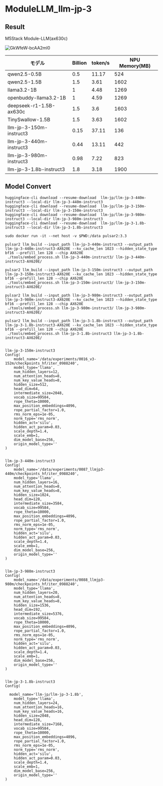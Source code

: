 # ModuleLLM_llm-jp-3

## Result

M5Stack Module-LLM(ax630c)

![GkWfeW-bcAA2mI0](https://github.com/user-attachments/assets/20e540cc-a459-4132-be23-9195e8210515)

| モデル | Billion | token/s | NPU Memory(MB) |
|-------|---------|---------|----------------|
| qwen2.5-0.5B | 0.5 | 11.17 | 524 |
| qwen2.5-1.5B | 1.5 | 3.61 | 1602 |
| llama3.2-1B | 1 | 4.48 | 1269 |
| openbuddy-llama3.2-1B | 1 | 4.59 | 1269 |
| deepseek-r1-1.5B-ax630c | 1.5 | 3.6 | 1603 |
| TinySwallow-1.5B | 1.5 | 3.63 | 1602 |
| llm-jp-3-150m-instruct3 | 0.15 | 37.11 | 136 |
| llm-jp-3-440m-instruct3 | 0.44 | 13.11 | 442 |
| llm-jp-3-980m-instruct3 | 0.98 | 7.22 | 823 |
| llm-jp-3-1.8b-instruct3 | 1.8| 3.18 | 1900 |



## Model Convert

```
huggingface-cli download --resume-download  llm-jp/llm-jp-3-440m-instruct3 --local-dir llm-jp-3-440m-instruct3
huggingface-cli download --resume-download  llm-jp/llm-jp-3-150m-instruct3 --local-dir llm-jp-3-150m-instruct3
huggingface-cli download --resume-download  llm-jp/llm-jp-3-980m-instruct3 --local-dir llm-jp-3-980m-instruct3
huggingface-cli download --resume-download  llm-jp/llm-jp-3-1.8b-instruct3 --local-dir llm-jp-3-1.8b-instruct3
```

```
sudo docker run -it --net host -v $PWD:/data pulsar2:3.3

pulsar2 llm_build --input_path llm-jp-3-440m-instruct3 --output_path llm-jp-3-440m-instruct3-AX620E --kv_cache_len 1023 --hidden_state_type bf16 --prefill_len 128 --chip AX620E
 ./tools/embed_process.sh llm-jp-3-440m-instruct3/ llm-jp-3-440m-instruct3-AX620E/

pulsar2 llm_build --input_path llm-jp-3-150m-instruct3 --output_path llm-jp-3-150m-instruct3-AX620E --kv_cache_len 1023 --hidden_state_type bf16 --prefill_len 128 --chip AX620E
 ./tools/embed_process.sh llm-jp-3-150m-instruct3/ llm-jp-3-150m-instruct3-AX620E/

pulsar2 llm_build --input_path llm-jp-3-980m-instruct3 --output_path llm-jp-3-980m-instruct3-AX620E --kv_cache_len 1023 --hidden_state_type bf16 --prefill_len 128 --chip AX620E
 ./tools/embed_process.sh llm-jp-3-980m-instruct3/ llm-jp-3-980m-instruct3-AX620E/

pulsar2 llm_build --input_path llm-jp-3-1.8b-instruct3 --output_path llm-jp-3-1.8b-instruct3-AX620E --kv_cache_len 1023 --hidden_state_type bf16 --prefill_len 128 --chip AX620E
 ./tools/embed_process.sh llm-jp-3-1.8b-instruct3 llm-jp-3-1.8b-instruct3-AX620E/

```

```

llm-jp-3-150m-instruct3
Config(
    model_name='/data/experiments/0016_v3-152m/checkpoints_hf/iter_0988240',
    model_type='llama',
    num_hidden_layers=12,
    num_attention_heads=8,
    num_key_value_heads=8,
    hidden_size=512,
    head_dim=64,
    intermediate_size=2048,
    vocab_size=99584,
    rope_theta=10000,
    max_position_embeddings=4096,
    rope_partial_factor=1.0,
    rms_norm_eps=1e-05,
    norm_type='rms_norm',
    hidden_act='silu',
    hidden_act_param=0.03,
    scale_depth=1.4,
    scale_emb=1,
    dim_model_base=256,
    origin_model_type=''
)
```

```

llm-jp-3-440m-instruct3
Config(
    model_name='/data/experiments/0087_llmjp3-440m/checkpoints_hf/iter_0988240',
    model_type='llama',
    num_hidden_layers=16,
    num_attention_heads=8,
    num_key_value_heads=8,
    hidden_size=1024,
    head_dim=128,
    intermediate_size=3584,
    vocab_size=99584,
    rope_theta=10000,
    max_position_embeddings=4096,
    rope_partial_factor=1.0,
    rms_norm_eps=1e-05,
    norm_type='rms_norm',
    hidden_act='silu',
    hidden_act_param=0.03,
    scale_depth=1.4,
    scale_emb=1,
    dim_model_base=256,
    origin_model_type=''
)
```

```

llm-jp-3-980m-instruct3
Config(
    model_name='/data/experiments/0088_llmjp3-980m/checkpoints_hf/iter_0988240',
    model_type='llama',
    num_hidden_layers=20,
    num_attention_heads=8,
    num_key_value_heads=8,
    hidden_size=1536,
    head_dim=192,
    intermediate_size=5376,
    vocab_size=99584,
    rope_theta=10000,
    max_position_embeddings=4096,
    rope_partial_factor=1.0,
    rms_norm_eps=1e-05,
    norm_type='rms_norm',
    hidden_act='silu',
    hidden_act_param=0.03,
    scale_depth=1.4,
    scale_emb=1,
    dim_model_base=256,
    origin_model_type=''
)
```

```

llm-jp-3-1.8b-instruct3
Config(

  model_name='llm-jp/llm-jp-3-1.8b',
    model_type='llama',
    num_hidden_layers=24,
    num_attention_heads=16,
    num_key_value_heads=16,
    hidden_size=2048,
    head_dim=128,
    intermediate_size=7168,
    vocab_size=99584,
    rope_theta=10000,
    max_position_embeddings=4096,
    rope_partial_factor=1.0,
    rms_norm_eps=1e-05,
    norm_type='rms_norm',
    hidden_act='silu',
    hidden_act_param=0.03,
    scale_depth=1.4,
    scale_emb=1,
    dim_model_base=256,
    origin_model_type=''
)
```


